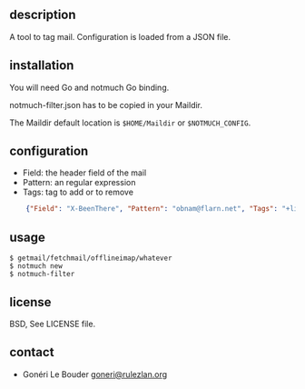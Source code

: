 description
-----------

A tool to tag mail. Configuration is loaded from a JSON file.

installation
------------

You will need Go and notmuch Go binding.

notmuch-filter.json has to be copied in your Maildir.

The Maildir default location is `$HOME/Maildir` or `$NOTMUCH_CONFIG`.

configuration
-------------

* Field: the header field of the mail
* Pattern: an regular expression
* Tags: tag to add or to remove

```json
    {"Field": "X-BeenThere", "Pattern": "obnam@flarn.net", "Tags": "+list +obnam -inbox" }
```

usage
-----

    $ getmail/fetchmail/offlineimap/whatever
    $ notmuch new
    $ notmuch-filter

license
-------

BSD, See LICENSE file.

contact
-------

* Gonéri Le Bouder <goneri@rulezlan.org>

